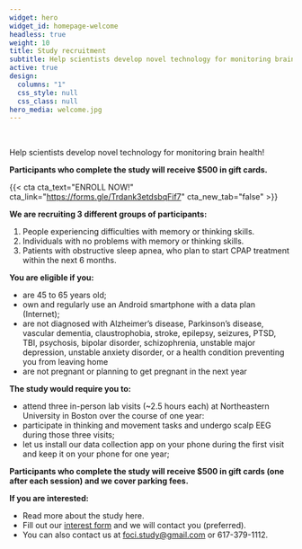 ```yaml
---
widget: hero
widget_id: homepage-welcome
headless: true
weight: 10
title: Study recruitment
subtitle: Help scientists develop novel technology for monitoring brain health!
active: true
design:
  columns: "1"
  css_style: null
  css_class: null
hero_media: welcome.jpg
---
```

<br>

Help scientists develop novel technology for monitoring brain health!

**Participants who complete the study will receive $500 in gift cards.**

{{< cta cta_text="ENROLL NOW!" cta_link="https://forms.gle/Trdank3etdsbqFif7" cta_new_tab="false" >}}

**We are recruiting 3 different groups of participants:**

1. People experiencing difficulties with memory or thinking skills. 
2. Individuals with no problems with memory or thinking skills.
3. Patients with obstructive sleep apnea, who plan to start CPAP treatment within the next 6 months.

**You are eligible if you:**

* are 45 to 65 years old;
* own and regularly use an Android smartphone with a data plan (Internet);
* are not diagnosed with Alzheimer’s disease, Parkinson’s disease, vascular dementia, claustrophobia, stroke, epilepsy, seizures, PTSD, TBI, psychosis, bipolar disorder, schizophrenia,  unstable major depression, unstable anxiety disorder, or a health condition preventing you from leaving home
* are not pregnant or planning to get pregnant in the next year

**The study would require you to:**

* attend three in-person lab visits (~2.5 hours each) at Northeastern University in Boston over the course of one year:
* participate in thinking and movement tasks and undergo scalp EEG during those three visits;
* let us install our data collection app on your phone during the first visit and keep it on your phone for one year;

**Participants who complete the study will receive $500 in gift cards (one after each session) and we cover parking fees.**

**If you are interested:**

* Read more about the study here.
* Fill out our [interest form](https://forms.gle/Trdank3etdsbqFif7) and we will contact you (preferred).
* You can also contact us at foci.study@gmail.com or 617-379-1112.